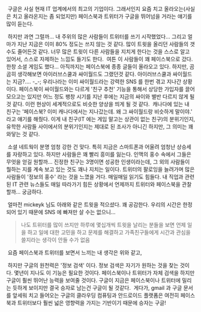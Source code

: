  구글은 사실 현재 IT 업계에서의 최고의 기업이다. 그래서인지 요즘 치고 올라오는(사실은 치고 올라온지는 좀 되었지만) 페이스북과 트위터가 구글을 뛰어넘을 거라는 얘기를 많이 듣는다.

 하지만 과연 그럴까... 내 주위의 많은 사람들이 트위터를 쓰기 시작했었다... 그리고 얼마가 지난 지금은 이미 80% 정도는 쓰지 않는 것 같다. 많이 트윗을 올리던 사람들의 갯수도 줄어든것 같다. 너무 많은 트윗이 다른 사람들을 지치게 한다는 것을 스스로 알고 있어서, 스스로 자제하는 느낌도 들기도 한다.
 여튼 이 사람들이 꽤 페이스북으로 갔다. 한창 소셜 게임도 했다... 아직까지는 페이스북에 종종 글들이 올라오고 있다. 하지만, 곰곰히 생각해보면 아이러브스쿨과 싸이월드도 그랬던것 같다. 아이러브스쿨과 싸이월드는 지금?.... -\_-; 우리나라는 이미 싸이월드라는 강력한 SNS 를 한번 겪고 지나간 상황이다. 페이스북이 싸이월드와는 다르게 '친구 추천' 기능을 통해서 상당한 가입자를 끌어모으고는 있지만 어느 정도 팽창 시기를 지난 후에는 지금의 싸이와 별반 다르지 않게 될 것 같다. 이런 현상이 세계적으로도 비슷한 양상을 띄게 될 것 같다.
 캐나다에 있는 내 친구는 '페이스북? 이미 캐나다에서는 지나갔는데. 왜 그 싸이월드랑 비슷하게 말이야.' 라고 얘기를 해줬다. 이게 내 친구(IT 에는 게임 말고는 상관이 없는 친구)의 분위기인지, 유학한 사람들 사이에서의 분위기인지는 제대로 된 조사가 아니긴 하지만, 그 의미는 꽤 와닿는 것 같다.

 소셜 네트웍이 분명 엄청 강한 건 맞다. 특히 지금은 스마트폰과 어울려 엄청난 상승세를 자랑하고 있다. 하지만 사람들은 꽤 빨리 흥미를 잃는다. 인맥의 홍수 속에서 그들은 무엇을 얻길 원할까... 진정한 친구는 3명이면 성공한 인생이라는데, 그 외의 사람들이 뭘하는 지를 계속 보고 있는 것도 꽤나 지치는 일이다. 트위터의 팔로잉을 늘려가며 많은 사람들이 '정보의 홍수' 라는 것을 느꼈을 거다. 매일매일 읽기도 힘들다. 내 직업과 관련된 IT 관련 뉴스들도 매일 따라가기 힘든 상황에서 언제까지 트위터와 페이스북을 관찰할까... 궁금하다.

 얼마전 mickeyk 님도 아래와 같은 트윗을 적으셨다. 꽤 공감한다. 우리의 시간은 한정되어 있기 때문에 SNS 에 빠져만 살 수는 없으니...
> 나도 트위터를 많이 쓰지만 하루에 몇십개씩 트윗을 날리는 분들을 보면 언제 일을 하고 일에 대한 고민을 하고 문제를 해결하고 가족친구들에게 시간과 관심을 쓸지라는 생각이 안들 수가 없음

 요즘 페이스북과 트위터를 보면서 느끼는 내 생각은 위와 같고,

 하지만 구글의 원천력은 '정보 검색' 이다. 정보 검색은 자기가 원하는 것을 찾는 것이다. 몇년이 지나도 이 기능은 필요한 것이다. 페이스북이나 트위터가 자체 검색을 하지만 구글이 훨씬 뛰어난 능력을 보여줄 것이다. 구글이 지금은 페이스북이나 트위터에 밀리는 듯하게 보이지만 결국 승자로 남는건 구글이 될 것같다.
 게다가, gmail 과 구글 문서를 앞세워 치고 들어오는 구글의 클라우딩 컴퓨팅과 안드로이드 플랫폼은 여전히 페이스북과 트위터보다 훨씬 넓은 영향력을 가지는 기반이기 때문에 승자는 구글!

